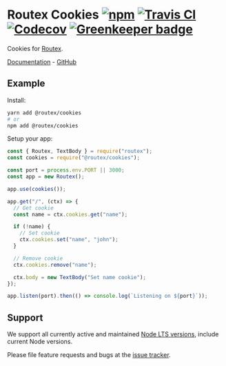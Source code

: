 # Routex Cookies [![npm](https://img.shields.io/npm/v/@routex/cookies.svg)](https://www.npmjs.com/package/@routex/cookies) [![Travis CI](https://img.shields.io/travis/com/routexjs/routex-cookies.svg)](https://travis-ci.com/routexjs/routex-cookies) [![Codecov](https://img.shields.io/codecov/c/github/routexjs/routex-cookies.svg)](https://codecov.io/gh/routexjs/routex-cookies) [![Greenkeeper badge](https://badges.greenkeeper.io/routexjs/routex-cookies.svg)](https://greenkeeper.io/)

Cookies for [Routex](https://routex.js.org).

[Documentation](https://routex.js.org/docs/packages/cookies) - [GitHub](https://github.com/routexjs/routex-cookies)

## Example

Install:

```bash
yarn add @routex/cookies
# or
npm add @routex/cookies
```

Setup your app:

```js
const { Routex, TextBody } = require("routex");
const cookies = require("@routex/cookies");

const port = process.env.PORT || 3000;
const app = new Routex();

app.use(cookies());

app.get("/", (ctx) => {
  // Get cookie
  const name = ctx.cookies.get("name");

  if (!name) {
    // Set cookie
    ctx.cookies.set("name", "john");
  }

  // Remove cookie
  ctx.cookies.remove("name");

  ctx.body = new TextBody("Set name cookie");
});

app.listen(port).then(() => console.log(`Listening on ${port}`));
```

## Support

We support all currently active and maintained [Node LTS versions](https://github.com/nodejs/Release), include current Node versions.

Please file feature requests and bugs at the [issue tracker](https://github.com/routexjs/routex-cookies/issues).
